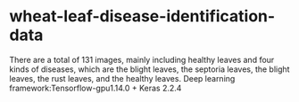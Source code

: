 # wheat-leaf-disease-identification-data
There are a total of 131 images, mainly including healthy leaves and four kinds of diseases, which are the blight leaves, the septoria leaves, the blight leaves, the rust leaves, and the healthy leaves.
Deep learning framework:Tensorflow-gpu1.14.0 + Keras 2.2.4
